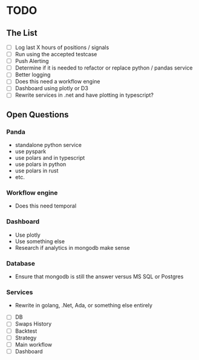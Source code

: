 # TODO

## The List

- [ ] Log last X hours of positions / signals
- [ ] Run using the accepted testcase
- [ ] Push Alerting
- [ ] Determine if it is needed to refactor or replace python / pandas service
- [ ] Better logging
- [ ] Does this need a workflow engine
- [ ] Dashboard using plotly or D3
- [ ] Rewrite services in .net and have plotting in typescript?

## Open Questions

### Panda

- standalone python service
- use pyspark
- use polars and in typescript
- use polars in python
- use polars in rust
- etc.

### Workflow engine

- Does this need temporal

### Dashboard

- Use plotly
- Use something else
- Research if analytics in mongodb make sense

### Database

- Ensure that mongodb is still the answer versus MS SQL or Postgres

### Services

- Rewrite in golang, .Net, Ada, or something else entirely

- [ ] DB
- [ ] Swaps History
- [ ] Backtest
- [ ] Strategy
- [ ] Main workflow
- [ ] Dashboard
